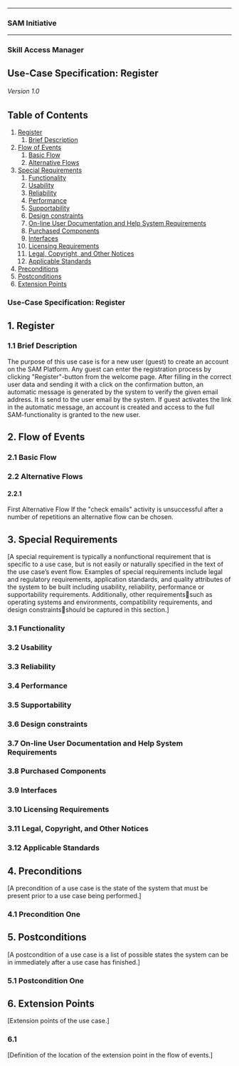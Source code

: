 * * *

### SAM Initiative

* * *

### Skill Access Manager

## Use-Case Specification: Register

###### Version 1.0

## Table of Contents

1.  [Register](#1-register)
    1.  [Brief Description](#11-brief-description)
2.  [Flow of Events](#2-flow-of-events)
    1.  [Basic Flow](#21-basic-flow)
    2.  [Alternative Flows](#22-alternative-flows)
3.  [Special Requirements](#3-special-requirements)
    1.  [Functionality](#31-functionality)
    2.  [Usability](#32-usability)
    3.  [Reliability](#33-reliability)
    4.  [Performance](#34-performance)
    5.  [Supportability](#35-supportability)
    6.  [Design constraints](#36-design-constraints)
    7.  [On-line User Documentation and Help System Requirements](#37-on-line-user-documentation-and-help-system-requirements)
    8.  [Purchased Components](#38-purchased-components)
    9.  [Interfaces](#39-interfaces)
    10.  [Licensing Requirements](310-licencing-requirements)
    11.  [Legal, Copyright, and Other Notices](#311-legal-copyright-and-other-notices)
    12.  [Applicable Standards](#312-applicable-standards)
4.  [Preconditions](#4-preconditions)
5.  [Postconditions](#5-postconditions)
6.  [Extension Points](#6-extension-points)

### Use-Case Specification: Register

## 1\. Register

### 1.1 Brief Description

The purpose of this use case is for a new user (guest) to create an account on the SAM Platform. Any guest can enter the registration process by clicking "Register"-button from the welcome page. After filling in the correct user data and sending it with a click on the confirmation button, an automatic message is generated by the system to verify the given email address. It is send to the user email by the system. If guest activates the link in the automatic message, an account is created and access to the full SAM-functionality is granted to the new user.

## 2\. Flow of Events

### 2.1 Basic Flow

### 2.2 Alternative Flows

#### 2.2.1

First Alternative Flow If the "check emails" activity is unsuccessful after a number of repetitions an alternative flow can be chosen.

## 3\. Special Requirements

[A special requirement is typically a nonfunctional requirement that is specific to a use case, but is not easily or naturally specified in the text of the use case’s event flow. Examples of special requirements include legal and regulatory requirements, application standards, and quality attributes of the system to be built including usability, reliability, performance or supportability requirements. Additionally, other requirementssuch as operating systems and environments, compatibility requirements, and design constraintsshould be captured in this section.]

### 3.1 Functionality

### 3.2 Usability

### 3.3 Reliability

### 3.4 Performance

### 3.5 Supportability

### 3.6 Design constraints

### 3.7 On-line User Documentation and Help System Requirements

### 3.8 Purchased Components

### 3.9 Interfaces

### 3.10 Licensing Requirements

### 3.11 Legal, Copyright, and Other Notices

### 3.12 Applicable Standards

## 4\. Preconditions

[A precondition of a use case is the state of the system that must be present prior to a use case being performed.]

### 4.1 Precondition One

## 5\. Postconditions

[A postcondition of a use case is a list of possible states the system can be in immediately after a use case has finished.]

### 5.1 Postcondition One

## 6\. Extension Points

[Extension points of the use case.]

### 6.1

[Definition of the location of the extension point in the flow of events.]